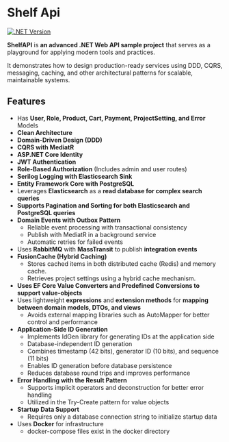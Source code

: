 # Shelf Api

[![.NET Version](https://img.shields.io/badge/.net_version-v8.0-4CAF50?logo=.net)](https://learn.microsoft.com/en-us/dotnet/core/whats-new/dotnet-8/overview)

**ShelfAPI** is **an advanced .NET Web API sample project** that serves as a playground for applying modern tools and practices. 

It demonstrates how to design production-ready services using DDD, CQRS, messaging, caching, and other architectural patterns for scalable, maintainable systems.

## Features

- Has **User, Role, Product, Cart, Payment, ProjectSetting, and Error** Models
- **Clean Architecture**
- **Domain-Driven Design (DDD)**
- **CQRS with MediatR**
- **ASP.NET Core Identity**
- **JWT Authentication**
- **Role-Based Authorization** (Includes admin and user routes)
- **Serilog Logging with Elasticsearch Sink**
- **Entity Framework Core with PostgreSQL**
- Leverages **Elasticsearch** as a **read database for complex search queries**
- **Supports Pagination and Sorting for both Elasticsearch and PostgreSQL queries**
- **Domain Events with Outbox Pattern**
    - Reliable event processing with transactional consistency
    - Publish with MediatR in a background service
    - Automatic retries for failed events
- Uses **RabbitMQ** with **MassTransit** to publish **integration events**
- **FusionCache (Hybrid Caching)**
    - Stores cached items in both distributed cache (Redis) and memory cache.
    - Retrieves project settings using a hybrid cache mechanism.
- **Uses EF Core Value Converters and Predefined Conversions to support value-objects**
- Uses lightweight **expressions** and **extension methods** for **mapping between domain models, DTOs, and views**
    - Avoids external mapping libraries such as AutoMapper for better control and performance
- **Application-Side ID Generation**
    - Implements IdGen library for generating IDs at the application side
    - Database-independent ID generation
    - Combines timestamp (42 bits), generator ID (10 bits), and sequence (11 bits)
    - Enables ID generation before database persistence
    - Reduces database round trips and improves performance
- **Error Handling with the Result Pattern**
    - Supports implicit operators and deconstruction for better error handling
    - Utilized in the Try-Create pattern for value objects
- **Startup Data Support**
    - Requires only a database connection string to initialize startup data
- Uses **Docker** for infrastructure
    - docker-compose files exist in the docker directory